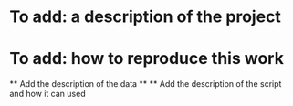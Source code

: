 # To add: a description of the project
# To add: how to reproduce this work
** Add the description of the data **
** Add the description of the script and how it can used
